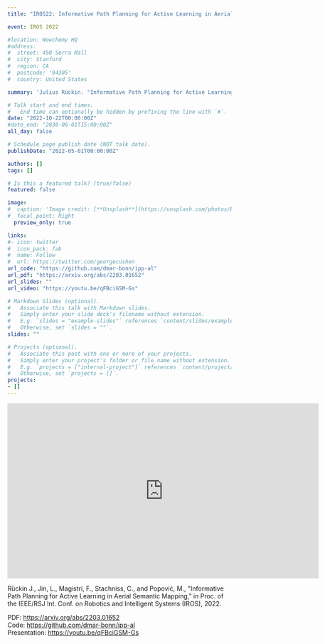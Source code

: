 ```yaml
---
title: "IROS22: Informative Path Planning for Active Learning in Aerial Semantic Mapping"

event: IROS 2022

#location: Wowchemy HQ
#address:
#  street: 450 Serra Mall
#  city: Stanford
#  region: CA
#  postcode: '94305'
#  country: United States

summary: 'Julius Rückin. "Informative Path Planning for Active Learning in Aerial Semantic Mapping," IROS 2022.'

# Talk start and end times.
#   End time can optionally be hidden by prefixing the line with `#`.
date: "2022-10-22T00:00:00Z"
#date_end: "2030-06-01T15:00:00Z"
all_day: false

# Schedule page publish date (NOT talk date).
publishDate: "2022-05-01T00:00:00Z"

authors: []
tags: []

# Is this a featured talk? (true/false)
featured: false

image:
#  caption: 'Image credit: [**Unsplash**](https://unsplash.com/photos/bzdhc5b3Bxs)'
#  focal_point: Right
  preview_only: true

links: 
#- icon: twitter
#  icon_pack: fab
#  name: Follow
#  url: https://twitter.com/georgecushen
url_code: "https://github.com/dmar-bonn/ipp-al"
url_pdf: "https://arxiv.org/abs/2203.01652"
url_slides: ""
url_video: "https://youtu.be/qFBciGSM-Gs"

# Markdown Slides (optional).
#   Associate this talk with Markdown slides.
#   Simply enter your slide deck's filename without extension.
#   E.g. `slides = "example-slides"` references `content/slides/example-slides.md`.
#   Otherwise, set `slides = ""`.
slides: ""

# Projects (optional).
#   Associate this post with one or more of your projects.
#   Simply enter your project's folder or file name without extension.
#   E.g. `projects = ["internal-project"]` references `content/project/deep-learning/index.md`.
#   Otherwise, set `projects = []`.
projects:
- []
---
```


<iframe width="700" height="393.75" src="https://youtu.be/qFBciGSM-Gs" title="YouTube video player" frameborder="0" allow="accelerometer; autoplay; clipboard-write; encrypted-media; gyroscope; picture-in-picture" allowfullscreen></iframe>

Rückin J., Jin, L., Magistri, F., Stachniss, C., and Popović, M., "Informative Path Planning for Active Learning in Aerial Semantic Mapping," in Proc. of the IEEE/RSJ Int. Conf. on Robotics and Intelligent Systems (IROS), 2022. 

PDF: https://arxiv.org/abs/2203.01652  
Code: https://github.com/dmar-bonn/ipp-al  
Presentation: https://youtu.be/qFBciGSM-Gs